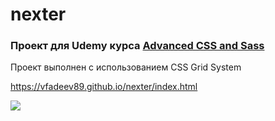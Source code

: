 # nexter
### Проект для Udemy курса [Advanced CSS and Sass](https://www.udemy.com/advanced-css-and-sass/)

Проект выполнен c использованием CSS Grid System

https://vfadeev89.github.io/nexter/index.html

![](https://www.gabrielefazio.com/img/screenshots/nexter-devices.jpg)
